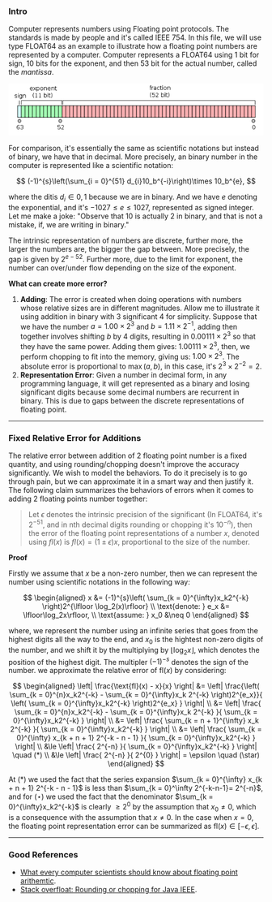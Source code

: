 ### **Intro**

Computer represents numbers using Floating point protocols. The standards is made by people and it's called IEEE 754. In this file, we will use type FLOAT64 as an example to illustrate how a floating point numbers are represented by a computer. Computer represents a FLOAT64 using 1 bit for sign, 10 bits for the exponent, and then 53 bit for the actual number, called the *mantissa*. 

![Pasted image 20230117182205](../Assets/Pasted%20image%2020230117182205.png)

For comparison, it's essentially the same as scientific notations but instead of binary, we have that in decimal. More precisely, an binary number in the computer is represented like a scientific notation: 

$$
(-1)^{s}\left(\sum_{i = 0}^{51} d_{i}10_b^{-i}\right)\times 10_b^{e}, 
$$

where the ditis $d_i\in{0, 1}$ because we are in binary. And we have $e$ denoting the exponential, and it's $-1027\le e \le 1027$, represented as signed integer. Let me make a joke: "Observe that $10$ is actually 2 in binary, and that is not a mistake, if, we are writing in binary." 

The intrinsic representation of numbers are discrete, further more, the larger the numbers are, the bigger the gap between. More precisely, the gap is given by $2^{e - 52}$. Further more, due to the limit for exponent, the number can over/under flow depending on the size of the exponent. 

**What can create more error?** 

1. **Adding**: The error is created when doing operations with numbers whose relative sizes are in different magnitudes. Allow me to illustrate it using addition in binary with 3 significant 4 for simplicity. Suppose that we have the number $a = 1.00\times 2^3$ and $b = 1.11\times 2^{-1}$, adding then together involves shifting $b$ by 4 digits, resulting in $0.00111\times2^{3}$ so that they have the same power. Adding them gives: $1.00111\times 2^3$, then, we perform chopping to fit into the memory, giving us: $1.00\times 2^3$. The absolute error is proportional to $\max(a, b)$, in this case, it's $2^{3}\times 2^{-2} = 2$.
2. **Representation Error**: Given a number in decimal form, in any programming language, it will get represented as a binary and losing significant digits because some decimal numbers are recurrent in binary. This is due to gaps between the discrete representations of floating point. 

---
### **Fixed Relative Error for Additions**

The relative error between addition of 2 floating point number is a fixed quantity, and using rounding/chopping doesn't improve the accuracy significantly. We wish to model the behaviors. To do it precisely is to go through pain, but we can approximate it in a smart way and then justify it. The following claim summarizes the behaviors of errors when it comes to adding 2 floating points number together: 

> Let $\epsilon$ denotes the intrinsic precision of the significant (In FLOAT64, it's $2^{-51}$, and in nth decimal digits rounding or chopping it's $10^{-n}$), then the error of the floating point representations of a number $x$, denoted using $fl(x)$ is $fl(x) = (1 \pm \epsilon)x$, proportional to the size of the number. 

**Proof**

Firstly we assume that $x$ be a non-zero number, then we can represent the number using scientific notations in the following way: 

$$
\begin{aligned}
    x &= (-1)^{s}\left(
        \sum_{k = 0}^{\infty}x_k2^{-k}
    \right)2^{\lfloor \log_2(x)\rfloor}
    \\
    \text{denote: } 
    e_x &= \lfloor\log_2x\rfloor, 
    \\
    \text{assume: }
    x_0 &\neq 0
\end{aligned}
$$

where, we represent the number using an infinite series that goes from the highest digits all the way to the end, and $x_0$ is the hightest non-zero digits of the number, and we shift it by the multiplying by $\lfloor \log_2x\rfloor$, which denotes the position of the highest digit. The multipler $(-1)^{-s}$ denotes the sign of the number. we approximate the relative error of $\text{fl}(x)$ by considering: 

$$
\begin{aligned}
    \left|
        \frac{\text{fl}(x) - x}{x}
    \right| &= 
    \left|
        \frac{\left(
            \sum_{k = 0}^{n}x_k2^{-k} - \sum_{k = 0}^{\infty}x_k 2^{-k}
        \right)2^{e_x}}{
            \left(
                \sum_{k = 0}^{\infty}x_k2^{-k}
            \right)2^{e_x}
        }
    \right|
    \\
    &= 
    \left|
        \frac{
            \sum_{k = 0}^{n}x_k2^{-k} - \sum_{k = 0}^{\infty}x_k 2^{-k}
        }{
            \sum_{k = 0}^{\infty}x_k2^{-k}
        }
    \right|
    \\
    &= 
    \left|
        \frac{
            \sum_{k = n + 1}^{\infty} x_k 2^{-k}
        }{
            \sum_{k = 0}^{\infty}x_k2^{-k}
        }
    \right|
    \\
    &= 
    \left|
        \frac{
            \sum_{k = 0}^{\infty} x_{k + n + 1} 2^{-k - n - 1}
        }{
            \sum_{k = 0}^{\infty}x_k2^{-k}
        }
    \right|
    \\
    &\le 
    \left|
        \frac{
            2^{-n}
        }{
            \sum_{k = 0}^{\infty}x_k2^{-k}
        }
    \right| \quad (*)
    \\
    &\le 
        \left|
        \frac{
            2^{-n}
        }{
            2^{0}
        }
    \right| = \epsilon \quad (\star)
\end{aligned}
$$

At $(*)$ we used the fact that the series expansion $\sum_{k = 0}^{\infty} x_{k + n + 1} 2^{-k - n - 1}$ is less than $\sum_{k = 0}^\infty 2^{-k-n-1}= 2^{-n}$, and for $(\star)$ we used the fact that the denominator $\sum_{k = 0}^{\infty}x_k2^{-k}$ is clearly $\ge 2^{0}$ by the assumption that $x_0 \neq 0$, which is a consequence with the assumption that $x \neq 0$. In the case when $x = 0$, the floating point representation error can be summarized as $\text{fl}(x) \in [-\epsilon, \epsilon]$. 






---
### **Good References**

- [What every computer scientists should know about floating point arithemtic](https://docs.oracle.com/cd/E19957-01/806-3568/ncg_goldberg.html). 
- [Stack overfloat: Rounding or chopping for Java IEEE](https://stackoverflow.com/questions/38245511/which-rounding-method-is-used-in-java-when-operating-on-floating-point-numbers).

